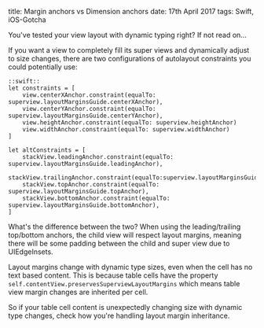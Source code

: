 title: Margin anchors vs Dimension anchors
date: 17th April 2017
tags: Swift, iOS-Gotcha

You've tested your view layout with dynamic typing right? If not read on...

If you want a view to completely fill its super views and dynamically adjust to size changes,
there are two configurations of autolayout constraints you could potentially use:

	::swift::
	let constraints = [
		view.centerXAnchor.constraint(equalTo: superview.layoutMarginsGuide.centerXAnchor),
		view.centerYAnchor.constraint(equalTo: superview.layoutMarginsGuide.centerYAnchor),
		view.heightAnchor.constraint(equalTo: superview.heightAnchor)
		view.widthAnchor.constraint(equalTo: superview.widthAnchor)
	]

	let altConstraints = [
		stackView.leadingAnchor.constraint(equalTo: superview.layoutMarginsGuide.leadingAnchor),
		stackView.trailingAnchor.constraint(equalTo:superview.layoutMarginsGuide.trailingAnchor),
		stackView.topAnchor.constraint(equalTo: superview.layoutMarginsGuide.topAnchor),
		stackView.bottomAnchor.constraint(equalTo: superview.layoutMarginsGuide.bottomAnchor),
	]

What's the difference between the two? When using the leading/trailing top/bottom anchors, the child view will respect layout margins, meaning 
there will be some padding between the child and super view due to UIEdgeInsets.

Layout margins change with dynamic type sizes, even when the cell has no text based content. This is because table cells have the property
```self.contentView.preservesSuperviewLayoutMargins``` which means table view margin changes are inherited per cell.

So if your table cell content is unexpectedly changing size with dynamic type changes, check how you're handling layout margin inheritance.
